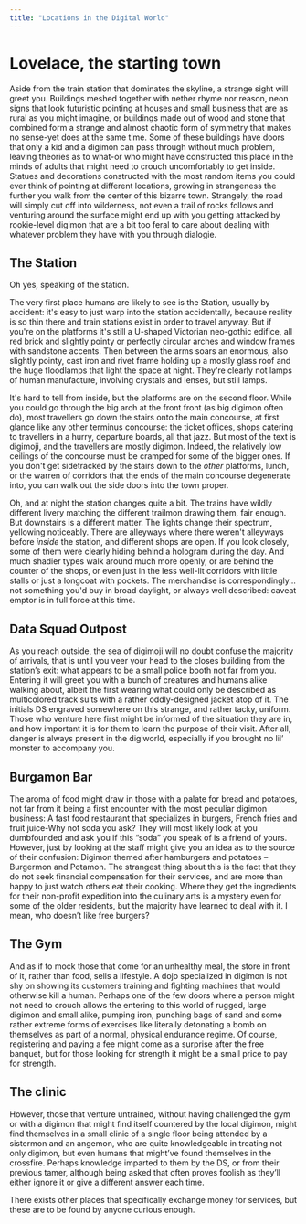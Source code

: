 ```yaml
---
title: "Locations in the Digital World"
---
```

# Lovelace, the starting town

Aside from the train station that dominates the skyline, a strange sight will greet you. 
Buildings meshed together with nether rhyme nor reason, neon signs that look futuristic pointing at houses and small business that are as rural as you might imagine, or buildings made out of wood and stone that combined form a strange and almost chaotic form of symmetry that makes no sense-yet does at the same time.
Some of these buildings have doors that only a kid and a digimon can pass through without much problem, leaving theories as to what-or who might have constructed this place in the minds of adults that might need to crouch uncomfortably to get inside. 
Statues and decorations constructed with the most random items you could ever think of pointing at different locations, growing in strangeness the further you walk from the center of this bizarre town. 
Strangely, the road will simply cut off into wilderness, not even a trail of rocks follows and venturing around the surface might end up with you getting attacked by rookie-level digimon that are a bit too feral to care about dealing with whatever problem they have with you through dialogie.

## The Station
Oh yes, speaking of the station.

The very first place humans are likely to see is the Station, usually by accident: it's easy to just warp into the station accidentally, because reality is so thin there and train stations exist in order to travel anyway. But if you're on the platforms it's still a U-shaped Victorian neo-gothic edifice, all red brick and slightly pointy or perfectly circular arches and window frames with sandstone accents. Then between the arms soars an enormous, also slightly pointy, cast iron and rivet frame holding up a mostly glass roof and the huge floodlamps that light the space at night. They're clearly not lamps of human manufacture, involving crystals and lenses, but still lamps.

It's hard to tell from inside, but the platforms are on the second floor. While you could go through the big arch at the front front (as big digimon often do), most travellers go down the stairs onto the main concourse, at first glance like any other terminus concourse: the ticket offices, shops catering to travellers in a hurry, departure boards, all that jazz. But most of the text is digimoji, and the travellers are mostly digimon. Indeed, the relatively low ceilings of the concourse must be cramped for some of the bigger ones. If you don't get sidetracked by the stairs down to the *other* platforms, lunch, or the warren of corridors that the ends of the main concourse degenerate into, you can walk out the side doors into the town proper.

Oh, and at night the station changes quite a bit. The trains have wildly different livery matching the different trailmon drawing them, fair enough. But downstairs is a different matter. The lights change their spectrum, yellowing noticeably. There are alleyways where there weren't alleyways before *inside* the station, and different shops are open. If you look closely, some of them were clearly hiding behind a hologram during the day. And much shadier types walk around much more openly, or are behind the counter of the shops, or even just in the less well-lit corridors with little stalls or just a longcoat with pockets. The merchandise is correspondingly... not something you'd buy in broad daylight, or always well described: caveat emptor is in full force at this time.

## Data Squad Outpost
As you reach outside, the sea of digimoji will no doubt confuse the majority of arrivals, that is until you veer your head to the closes building from the station’s exit: what appears to be a small police booth not far from you.
Entering it will greet you with a bunch of creatures and humans alike walking about, albeit the first wearing what could only be described as multicolored track suits with a rather oddly-designed jacket atop of it.
The initials DS engraved somewhere on this strange, and rather tacky, uniform.
Those who venture here first might be informed of the situation they are in, and how important it is for them to learn the purpose of their visit.
After all, danger is always present in the digiworld, especially if you brought no lil’ monster to accompany you.

## Burgamon Bar
The aroma of food might draw in those with a palate for bread and potatoes, not far from it being a first encounter with the most peculiar digimon business: A fast food restaurant that specializes in burgers, French fries and fruit juice-Why not soda you ask?
They will most likely look at you dumbfounded and ask you if this “soda” you speak of is a friend of yours.
However, just by looking at the staff might give you an idea as to the source of their confusion: Digimon themed after hamburgers and potatoes – Burgermon and Potamon.
The strangest thing about this is the fact that they do not seek financial compensation for their services, and are more than happy to just watch others eat their cooking. 
Where they get the ingredients for their non-profit expedition into the culinary arts is a mystery even for some of the older residents, but the majority have learned to deal with it.
I mean, who doesn’t like free burgers?

## The Gym
And as if to mock those that come for an unhealthy meal, the store in front of it, rather than food, sells a lifestyle.
A dojo specialized in digimon is not shy on showing its customers training and fighting machines that would otherwise kill a human.
Perhaps one of the few doors where a person might not need to crouch allows the entering to this world of rugged, large digimon and small alike, pumping iron, punching bags of sand and some rather extreme forms of exercises like literally detonating a bomb on themselves as part of a normal, physical endurance regime.
Of course, registering and paying a fee might come as a surprise after the free banquet, but for those looking for strength it might be a small price to pay for strength.

## The clinic
However, those that venture untrained, without having challenged the gym or with a digimon that might find itself countered by the local digimon, might find themselves in a small clinic of a single floor being attended by a sistermon and an angemon, who are quite knowledgeable in treating not only digimon, but even humans that might’ve found themselves in the crossfire.
Perhaps knowledge imparted to them by the DS, or from their previous tamer, although being asked that often proves foolish as they’ll either ignore it or give a different answer each time.

There exists other places that specifically exchange money for services, but these are to be found by anyone curious enough.
